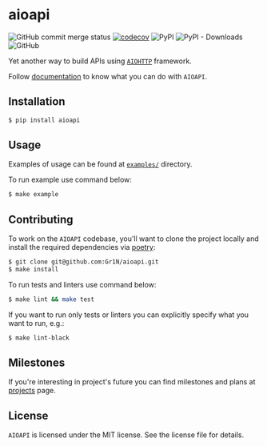 # aioapi

![GitHub commit merge status](https://img.shields.io/github/commit-status/Gr1N/aioapi/master/HEAD.svg?label=build%20status) [![codecov](https://codecov.io/gh/Gr1N/aioapi/branch/master/graph/badge.svg)](https://codecov.io/gh/Gr1N/aioapi) ![PyPI](https://img.shields.io/pypi/v/aioapi.svg?label=pypi%20version) ![PyPI - Downloads](https://img.shields.io/pypi/dm/aioapi.svg?label=pypi%20downloads) ![GitHub](https://img.shields.io/github/license/Gr1N/aioapi.svg)

Yet another way to build APIs using [`AIOHTTP`](https://aiohttp.readthedocs.io/) framework.

Follow [documentation](https://gr1n.github.io/aioapi/) to know what you can do with `AIOAPI`.

## Installation

```sh
$ pip install aioapi
```

## Usage

Examples of usage can be found at [`examples/`](https://github.com/Gr1N/aioapi/tree/master/example) directory.

To run example use command below:

```sh
$ make example
```

## Contributing

To work on the `AIOAPI` codebase, you'll want to clone the project locally and install the required dependencies via [poetry](https://poetry.eustace.io):

```sh
$ git clone git@github.com:Gr1N/aioapi.git
$ make install
```

To run tests and linters use command below:

```sh
$ make lint && make test
```

If you want to run only tests or linters you can explicitly specify what you want to run, e.g.:

```sh
$ make lint-black
```

## Milestones

If you're interesting in project's future you can find milestones and plans at [projects](https://github.com/Gr1N/aioapi/projects) page.

## License

`AIOAPI` is licensed under the MIT license. See the license file for details.
